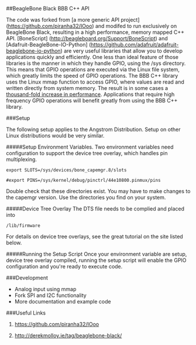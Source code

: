 ##BeagleBone Black BBB C++ API

The code was forked from [a more generic API project] (https://github.com/piranha32/IOoo) and modifed to run exclusively on BeagleBone Black, resulting in a high performance, memory mapped C++ API. [BoneScript] (http://beagleboard.org/Support/BoneScript) and [Adafruit-BeagleBone-IO-Python] (https://github.com/adafruit/adafruit-beaglebone-io-python) are very useful libraries that allow you to develop applications quickly and efficiently. One less than ideal feature of those libraries is the manner in which they handle GPIO, using the /sys directory. This means that GPIO operations are executed via the Linux file system, which greatly limits the speed of GPIO operations. The BBB C++ library uses the Linux mmap function to access GPIO, where values are  read and written directly from system memory. The result is in some cases a [thousand-fold increase in performance](http://hackaday.com/2013/12/07/speeding-up-beaglebone-black-gpio-a-thousand-times). Applications that require high frequency GPIO operations will benefit greatly from using the BBB C++ library.

###Setup

The following setup applies to the Angstrom Distribution. Setup on other Linux distributions would be very similar. 

#####Setup Environment Variables. 
Two environment variables need configuration to support the device tree overlay, which handles pin multiplexing. 

```export SLOTS=/sys/devices/bone_capemgr.8/slots```

```#export PINS=/sys/kernel/debug/pinctrl/44e10800.pinmux/pins```

Double check that these directories exist. You may have to make changes to the capemgr version. Use the directories you find on your system. 

#####Device Tree Overlay
The DTS file needs to be complied and placed into

    /lib/firmware

For details on device tree overlays, see the great tutorial on the site listed below. 

#####Running the Setup Script
Once your environment variable are setup, device tree overlay compiled, running the setup script will enable the GPIO configuration and you're ready to execute code. 

###Development

- Analog input using mmap
- Fork SPI and I2C functionality
- More documentation and example code

###Useful Links


1. https://github.com/piranha32/IOoo

2. http://derekmolloy.ie/tag/beaglebone-black/
